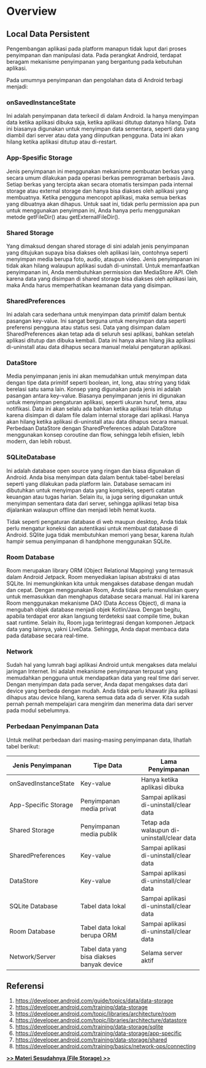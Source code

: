 # Overview

## Local Data Persistent

Pengembangan aplikasi pada platform manapun tidak luput dari proses penyimpanan dan manipulasi data. Pada perangkat Android, terdapat beragam mekanisme penyimpanan yang bergantung pada kebutuhan aplikasi.

Pada umumnya penyimpanan dan pengolahan data di Android terbagi menjadi:

### onSavedInstanceState

Ini adalah penyimpanan data terkecil di dalam Android. Ia hanya menyimpan data ketika aplikasi dibuka saja, ketika aplikasi ditutup datanya hilang. Data ini biasanya digunakan untuk menyimpan data sementara, seperti data yang diambil dari server atau data yang diinputkan pengguna. Data ini akan hilang ketika aplikasi ditutup atau di-restart.

### App-Spesific Storage

Jenis penyimpanan ini menggunakan mekanisme pembuatan berkas yang secara umum dilakukan pada operasi berkas pemrograman berbasis Java. Setiap berkas yang tercipta akan secara otomatis tersimpan pada internal storage atau external storage dan hanya bisa diakses oleh aplikasi yang membuatnya. Ketika pengguna mencopot aplikasi, maka semua berkas yang dibuatnya akan dihapus. Untuk saat ini, tidak perlu permission apa pun untuk menggunakan penyimpan ini, Anda hanya perlu menggunakan metode getFileDir() atau getExternalFileDir().

### Shared Storage

Yang dimaksud dengan shared storage di sini adalah jenis penyimpanan yang ditujukan supaya bisa diakses oleh aplikasi lain, contohnya seperti menyimpan media berupa foto, audio, ataupun video. Jenis penyimpanan ini tidak akan hilang walaupun aplikasi sudah di-uninstall. Untuk memanfaatkan penyimpanan ini, Anda membutuhkan permission dan MediaStore API. Oleh karena data yang disimpan di shared storage bisa diakses oleh aplikasi lain, maka Anda harus memperhatikan keamanan data yang disimpan.

### SharedPreferences

Ini adalah cara sederhana untuk menyimpan data primitif dalam bentuk pasangan key-value. Ini sangat berguna untuk menyimpan data seperti preferensi pengguna atau status sesi. Data yang disimpan dalam SharedPreferences akan tetap ada di seluruh sesi aplikasi, bahkan setelah aplikasi ditutup dan dibuka kembali. Data ini hanya akan hilang jika aplikasi di-uninstall atau data dihapus secara manual melalui pengaturan aplikasi.

### DataStore

Media penyimpanan jenis ini akan memudahkan untuk menyimpan data dengan tipe data primitif seperti boolean, int, long, atau string yang tidak berelasi satu sama lain. Konsep yang digunakan pada jenis ini adalah pasangan antara key–value. Biasanya penyimpanan jenis ini digunakan untuk menyimpan pengaturan aplikasi, seperti ukuran huruf, tema, atau notifikasi. Data ini akan selalu ada bahkan ketika aplikasi telah ditutup karena disimpan di dalam file dalam internal storage dari aplikasi. Hanya akan hilang ketika aplikasi di-uninstall atau data dihapus secara manual. Perbedaan DataStore dengan SharedPreferences adalah DataStore menggunakan konsep coroutine dan flow, sehingga lebih efisien, lebih modern, dan lebih robust.

### SQLiteDatabase

Ini adalah database open source yang ringan dan biasa digunakan di Android. Anda bisa menyimpan data dalam bentuk tabel-tabel berelasi seperti yang dilakukan pada platform lain. Database semacam ini dibutuhkan untuk menyimpan data yang kompleks, seperti catatan keuangan atau tugas harian. Selain itu, ia juga sering digunakan untuk menyimpan sementara data dari server, sehingga aplikasi tetap bisa dijalankan walaupun offline dan menjadi lebih hemat kuota.

Tidak seperti pengaturan database di web maupun desktop, Anda tidak perlu mengatur koneksi dan autentikasi untuk membuat database di Android. SQlite juga tidak membutuhkan memori yang besar, karena itulah hampir semua penyimpanan di handphone menggunakan SQLite.

### Room Database

Room merupakan library ORM (Object Relational Mapping) yang termasuk dalam Android Jetpack. Room menyediakan lapisan abstraksi di atas SQLite. Ini memungkinkan kita untuk mengakses database dengan mudah dan cepat. Dengan menggunakan Room, Anda tidak perlu menuliskan query untuk memasukkan dan menghapus database secara manual. Hal ini karena Room menggunakan mekanisme DAO (Data Access Object), di mana ia mengubah objek database menjadi objek Kotlin/Java. Dengan begitu, apabila terdapat eror akan langsung terdeteksi saat compile time, bukan saat runtime. Selain itu, Room juga terintegrasi dengan komponen Jetpack data yang lainnya, yakni LiveData. Sehingga, Anda dapat membaca data pada database secara real-time.

### Network

Sudah hal yang lumrah bagi aplikasi Android untuk mengakses data melalui jaringan Internet. Ini adalah mekanisme penyimpanan terpusat yang memudahkan pengguna untuk mendapatkan data yang real time dari server. Dengan menyimpan data pada server, Anda dapat mengakses data dari device yang berbeda dengan mudah. Anda tidak perlu khawatir jika aplikasi dihapus atau device hilang, karena semua data ada di server. Kita sudah pernah pernah mempelajari cara mengirim dan menerima data dari server pada modul sebelumnya.

### Perbedaan Penyimpanan Data

Untuk melihat perbedaan dari masing-masing penyimpanan data, lihatlah tabel berikut:

| Jenis Penyimpanan    | Tipe Data                                  | Lama Penyimpanan                           |
| -------------------- | ------------------------------------------ | ------------------------------------------ |
| onSavedInstanceState | Key-value                                  | Hanya ketika aplikasi dibuka               |
| App-Specific Storage | Penyimpanan media privat                   | Sampai aplikasi di-uninstall/clear data    |
| Shared Storage       | Penyimpanan media publik                   | Tetap ada walaupun di-uninstall/clear data |
| SharedPreferences    | Key-value                                  | Sampai aplikasi di-uninstall/clear data    |
| DataStore            | Key-value                                  | Sampai aplikasi di-uninstall/clear data    |
| SQLite Database      | Tabel data lokal                           | Sampai aplikasi di-uninstall/clear data    |
| Room Database        | Tabel data lokal berupa ORM                | Sampai aplikasi di-uninstall/clear data    |
| Network/Server       | Tabel data yang bisa diakses banyak device | Selama server aktif                        |

## Referensi

1. https://developer.android.com/guide/topics/data/data-storage
2. https://developer.android.com/training/data-storage
3. https://developer.android.com/topic/libraries/architecture/room
4. https://developer.android.com/topic/libraries/architecture/datastore
5. https://developer.android.com/training/data-storage/sqlite
6. https://developer.android.com/training/data-storage/app-specific
7. https://developer.android.com/training/data-storage/shared
8. https://developer.android.com/training/basics/network-ops/connecting

**[>> Materi Sesudahnya (File Storage) >>](1-FileStorage.md)**
